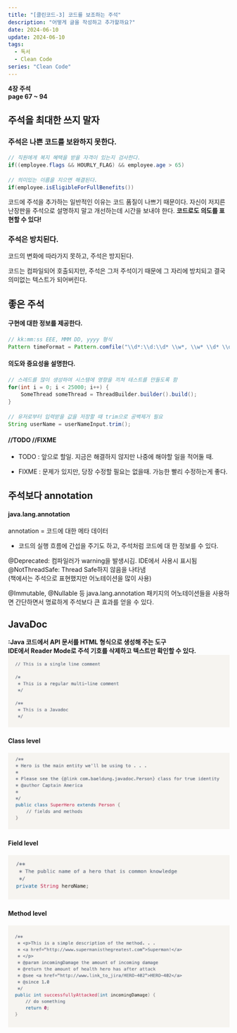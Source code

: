 ```yaml
---
title: "[클린코드-3] 코드를 보조하는 주석"
description: "어떻게 글을 작성하고 추가할까요?"
date: 2024-06-10
update: 2024-06-10
tags:
  - 독서
  - Clean Code
series: "Clean Code"
---
```


**4장 주석**<br>
**page 67 ~ 94**

## 주석을 최대한 쓰지 말자

### 주석은 나쁜 코드를 보완하지 못한다.

```java
// 직원에게 복지 혜택을 받을 자격이 있는지 검사한다.
if((employee.flags && HOURLY_FLAG) && employee.age > 65)

// 의미있는 이름을 지으면 해결된다.
if(employee.isEligibleForFullBenefits())
```

코드에 주석을 추가하는 일반적인 이유는 코드 품질이 나쁘기 때문이다.
자신이 저지른 난장판을 주석으로 설명하지 말고 개선하는데 시간을 보내야 한다.
**코드로도 의도를 표현할 수 있다!**

### 주석은 방치된다.

코드의 변화에 따라가지 못하고, 주석은 방지된다.

코드는 컴파일되어 호출되지만, 주석은 그저 주석이기 때문에 그 자리에 방치되고 결국 의미없는 텍스트가 되어버린다.

## 좋은 주석

#### 구현에 대한 정보를 제공한다.

```java
// kk:mm:ss EEE, MMM DD, yyyy 형식
Pattern timeFormat = Pattern.comfile("\\d*:\\d:\\d* \\w*, \\w* \\d* \\d*");
```

#### 의도와 중요성을 설명한다.

```java
// 스레드를 많이 생성하여 시스템에 영향을 끼쳐 테스트를 만들도록 함
for(int i = 0; i < 25000; i++) {
	SomeThread someThread = ThreadBuilder.builder().build();
}

// 유저로부터 입력받을 값을 저장할 때 trim으로 공백제거 필요
String userName = userNameInput.trim();
```

#### //TODO //FIXME

- TODO : 앞으로 할일. 지금은 해결하지 않지만 나중에 해야할 일을 적어둘 때.

- FIXME : 문제가 있지만, 당장 수정할 필요는 없을때. 가능한 빨리 수정하는게 좋다.

## 주석보다 annotation

#### java.lang.annotation

annotation = 코드에 대한 메타 데이터

- 코드의 실행 흐름에 간섭을 주기도 하고, 주석처럼 코드에 대
  한 정보를 수 있다.

@Deprecated: 컴파일러가 warning을 발생시김. IDE에서 사용시 표시됨<br>
@NotThreadSafe: Thread Safe하지 않음을 나타냄<br> (책에서는 주석으로 표현했지만 어노테이션을 많이 사용)

@Immutable, @Nullable 등 java.lang.annotation 패키지의 어노테이션들을 사용하면
간단하면서 명료하게 주석보다 큰 효과를 얻을 수 있다.
## JavaDoc
**:Java 코드에서 API 문서를 HTML 형식으로 생성해 주는 도구<br>
IDE에서 Reader Mode로 주석 기호를 삭제하고 텍스트만 확인할 수 있다.**
![](img.png)
#### Class level
![](img_1.png)
#### Field level
![](img_2.png)
#### Method level
![](img_3.png)
